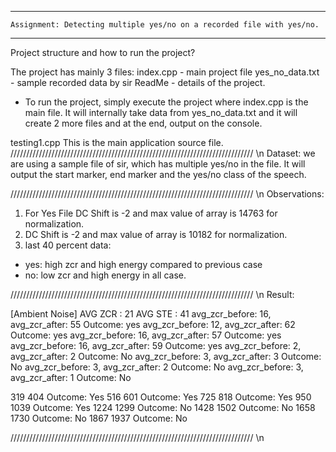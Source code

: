 
--------------------------------------------------------------------------
    Assignment: Detecting multiple yes/no on a recorded file with yes/no.
--------------------------------------------------------------------------


Project structure and how to run the project?

The project has mainly 3 files:
index.cpp - main project file
yes_no_data.txt - sample recorded data by sir
ReadMe - details of the project.

- To run the project, simply execute the project where index.cpp is the main file. It will internally take data
from yes_no_data.txt and it will create 2 more files and at the end, output on the console.

testing1.cpp
    This is the main application source file.
///////////////////////////////////////////////////////////////////////////// \n
Dataset:
we are using a sample file of sir, which has multiple yes/no in the file. It will output the
start marker, end marker and the yes/no class of the speech.


///////////////////////////////////////////////////////////////////////////// \n
Observations:

1. For Yes File DC Shift is -2 and max value of array is 14763 for normalization.
2. DC Shift is -2 and max value of array is 10182 for normalization.
3. last 40 percent data:
- yes: high zcr and high energy compared to previous case
- no: low zcr and high energy in all case.

///////////////////////////////////////////////////////////////////////////// \n
Result:

[Ambient Noise] AVG ZCR : 21 AVG STE : 41
avg_zcr_before: 16, avg_zcr_after: 55 Outcome: yes
avg_zcr_before: 12, avg_zcr_after: 62 Outcome: yes
avg_zcr_before: 16, avg_zcr_after: 57 Outcome: yes
avg_zcr_before: 16, avg_zcr_after: 59 Outcome: yes
avg_zcr_before: 2, avg_zcr_after: 2 Outcome: No
avg_zcr_before: 3, avg_zcr_after: 3 Outcome: No
avg_zcr_before: 3, avg_zcr_after: 2 Outcome: No
avg_zcr_before: 3, avg_zcr_after: 1 Outcome: No



319 404 Outcome: Yes
516 601 Outcome: Yes
725 818 Outcome: Yes
950 1039 Outcome: Yes
1224 1299 Outcome: No
1428 1502 Outcome: No
1658 1730 Outcome: No
1867 1937 Outcome: No

///////////////////////////////////////////////////////////////////////////// \n
